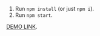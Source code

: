 
1. Run `npm install` (or just `npm i`).
2. Run `npm start`.

  [DEMO LINK](https://liliya-dev.github.io/layout_dia/).
